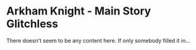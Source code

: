 # Arkham Knight - Main Story Glitchless

There doesn't seem to be any content here. If only somebody filled it in...